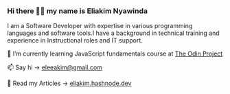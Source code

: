 ### Hi there 👋🏾 my name is Eliakim Nyawinda 

I am a Software Developer with expertise in various programming languages and software tools.I have a background in technical training and experience in Instructional roles and IT support.

🌱 I’m currently learning JavaScript fundamentals course at [The Odin Project](https://www.theodinproject.com)

📫 Say hi -> [eleeakim@gmail.com](mailto:eleeakim@gmail.com)

📄 Read my Articles -> [eliakim.hashnode.dev](https://eliakim.hashnode.dev/)

